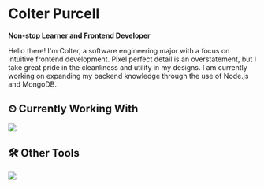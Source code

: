 # Colter Purcell
**Non-stop Learner and Frontend Developer**

Hello there! I'm Colter, a software engineering major with a focus on intuitive frontend development. Pixel perfect detail is an overstatement, but I take great pride in the cleanliness and utility in my designs. I am currently working on expanding my backend knowledge through the use of Node.js and MongoDB.

<!--START_SECTION:waka-->
<!--END_SECTION:waka-->

## ⏲ Currently Working With
<p align="left">
  <a href="https://skillicons.dev">
    <img src="https://skillicons.dev/icons?i=js,ts,html,css,tailwind,nextjs,react,nodejs,express&perline=5" />
  </a>
</p>

## 🛠 Other Tools
<p align="left">
  <a href="https://skillicons.dev">
    <img src="https://skillicons.dev/icons?i=github,neovim,py,c,aws" />
  </a>
</p>
